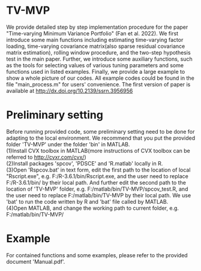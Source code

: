 # TV-MVP
We provide detailed step by step implementation procedure for the paper "Time-varying Minimum Variance Portfolio" (Fan et al. 2022).  We first introduce some main functions including estimating time-varying factor loading, time-varying covariance matrix(also sparse residual covariance matrix estimation), rolling window procedure, and the two-step hypothesis test in the main paper.	Further, we introduce some auxiliary functions, such as the tools for selecting values of various tuning parameters and some functions used in listed examples. Finally, we provide a large example to show a whole picture of our codes. All example codes could be found in the file "main_process.m" for users' convenience. The first version of paper is available at http://dx.doi.org/10.2139/ssrn.3956956

# Preliminary setting
Before running provided code, some preliminary setting need to be done for adapting to the local environment. We recommend that you put the provided folder 'TV-MVP' under the folder 'bin' in MATLAB.<br>
(1)Install CVX toolbox in MATLAB(more instructions of CVX toolbox can be referred to http://cvxr.com/cvx/)<br>
(2)Install packages 'spcov', 'PDSCE' and 'R.matlab' locally in R.<br>
(3)Open 'Rspcov.bat' in text form, edit the first path to the location of local "Rscript.exe", e.g. F:/R-3.6.1/bin/Rscript.exe, and the user need to replace F:/R-3.6.1/bin/ by their local path. And further edit the second path to the location of  'TV-MVP' folder, e.g. F:/matlab/bin/TV-MVP/spcov_test.R, and the user need to replace F:/matlab/bin/TV-MVP by their local path. We use 'bat' to run the code written by R and 'bat' file called by MATLAB.<br> 
(4)Open MATLAB, and change the working path to current folder, e.g. F:/matlab/bin/TV-MVP/

# Example
For contained functions and some examples, please refer to the provided document 'Manual.pdf'.
